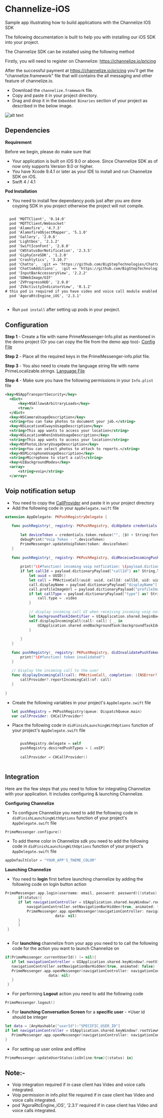 # Channelize-iOS
 Sample app illustrating how to build applications with the Channelize IOS SDK

The following documentation is built to help you with installing our iOS SDK into your project.



The Channelize SDK can be installed using the following method

Firstly, you will need to register on Channelize: https://channelize.io/pricing

After the successful payment at https://channelize.io/pricing you'll get the "channelize.framework" file that will contains the all messaging and other feature of channelize.io.

 - Download the `channelize.framework` file.
 - Copy and paste it in your project directory.
 - Drag and drop it in the `Embedded Binaries` section of your project as described in the below image. 
 
 ![alt text](https://github.com/ChannelizeIO/Channelize-iOS/blob/master/demo/Assests/framwork_placement.png)
 

## Dependencies
**Requirement**

Before we begin, please do make sure that

 - Your application is built on iOS 9.0 or above. Since Channelize SDK as of now only supports Version 9.0 or higher.
 - You have Xcode 9.4.1 or later as your IDE to install and run Channelize SDK on iOS.
 - Swift 4 / 4.1
 
**Pod Installation**

 - You need to install few dependancy pods just after you are done coyping SDK in you project otherwise the project will not compile.

```xml

  pod 'MQTTClient', '0.14.0'
  pod 'MQTTClient/Websocket'
  pod 'Alamofire', '4.7.3'
  pod 'AlamofireObjectMapper', '5.1.0'
  pod 'Gallery', '2.0.6'
  pod 'Lightbox', '2.1.2'
  pod 'SwiftIconFont', '2.8.0'
  pod 'CWStatusBarNotification', '2.3.5'
  pod 'GiphyCoreSDK', '1.2.0'
  pod 'Crashlytics', '3.10.7'
  pod 'Chatto',  :git => 'https://github.com/BigStepTechnologies/Chatto', :branch => 'bigstep/v1.0'
  pod 'ChattoAdditions',  :git => 'https://github.com/BigStepTechnologies/Chatto', :branch => 'bigstep/v1.0'
  pod 'InputBarAccessoryView', '2.2.2'
  pod 'SDWebImage/GIF'
  pod 'ZVProgressHUD', '2.0.0'
  pod 'ZVActivityIndicatorView', '0.1.2'
# this pod is required if you have video and voice call module enabled 
  pod 'AgoraRtcEngine_iOS', '2.3.1' 
  
```
 - Run `pod install` after setting up pods in your peoject.
 
 
 ## Configuration
 
  **Step 1** - Create a file with name PrimeMessenger-Info.plist as mentioned in the demo project (Or you can copy the file from the demo app too)-  [Config File](https://github.com/ChannelizeIO/Channelize-iOS/blob/master/demo/demo/PrimeMessenger-Info.plist)

  **Step 2** - Place all the required keys in the PrimeMessenger-info.plist file.
  
  **Step 3** - You also need to create the language string file with name PrimeLocalizable.strings. [Language File](https://github.com/ChannelizeIO/Channelize-iOS/blob/master/demo/demo/PrimeLocalizable.strings)
  
  **Step 4** - Make sure you have the following permissions in your `Info.plist` file
  
  ```xml
<key>NSAppTransportSecurity</key>
	<dict>
		<key>NSAllowsArbitraryLoads</key>
		<true/>
	</dict>
	<key>NSCameraUsageDescription</key>
	<string>You can take photos to document your job.</string>
	<key>NSLocationAlwaysUsageDescription</key>
	<string>This app wants to access your location</string>
	<key>NSLocationWhenInUseUsageDescription</key>
	<string>This app wants to access your location</string>
	<key>NSPhotoLibraryUsageDescription</key>
	<string>You can select photos to attach to reports.</string>
	<key>NSMicrophoneUsageDescription</key>
	<string>Microphone to start a call</string>
	<key>UIBackgroundModes</key>
	<array>
		<string>voip</string>
	</array>
```
 
 ## Voip notification setup
 
 - You need to copy the [CallProvider](https://github.com/ChannelizeIO/Channelize-iOS/blob/master/demo/demo/CHCallProvider.swift) and paste it in your project directory 
 - Add the following code in your ` AppDelegate.swift ` file
 
 ```swift
 extension AppDelegate: PKPushRegistryDelegate {
    
    func pushRegistry(_ registry: PKPushRegistry, didUpdate credentials: PKPushCredentials, for type: PKPushType) {
        
        let deviceToken = credentials.token.reduce("", {$0 + String(format: "%02X", $1) })
        debugPrint("Voip Token - ",deviceToken)
        PrimeMessenger.updateVoipToken(token: deviceToken)
    }
    
    func pushRegistry(_ registry: PKPushRegistry, didReceiveIncomingPushWith payload: PKPushPayload, for type: PKPushType) {
        
        print("\(#function) incoming voip notfication: \(payload.dictionaryPayload)")
        if let callId = payload.dictionaryPayload["callId"] as? String,let uid = payload.dictionaryPayload["userId"] as? String {
            let uuid = UUID()
            let call = PMActiveCall(uuid: uuid, callId: callId, uid: uid)
            call.displayName = payload.dictionaryPayload["displayName"] as? String
            call.profileImageUrl = payload.dictionaryPayload["profileImageUrl"] as? String
            if let callType = payload.dictionaryPayload["type"] as? String,callType == "video" {
                call.type = .video
            }
            
            // display incoming call UI when receiving incoming voip notification
            let backgroundTaskIdentifier = UIApplication.shared.beginBackgroundTask(expirationHandler: nil)
            self.displayIncomingCall(call: call) { _ in
                UIApplication.shared.endBackgroundTask(backgroundTaskIdentifier)
            }
            
        }
    }
    
    func pushRegistry(_ registry: PKPushRegistry, didInvalidatePushTokenFor type: PKPushType) {
        print("\(#function) token invalidated")
    }
    
    // Display the incoming call to the user
    func displayIncomingCall(call: PMActiveCall, completion: ((NSError?) -> Void)? = nil) {
        callProvider?.reportIncomingCall(of: call)
    }
    
}
 ```
 - Create the following variables in your project's `AppDelegate.swift` file
 ```swift
    let pushRegistry = PKPushRegistry(queue: DispatchQueue.main)
    var callProvider: CHCallProvider?
 ```
 - Place the following code in ` didFinishLaunchingWithOptions ` function of your project's `AppDelegate.swift` file 
 ```swift
 
        pushRegistry.delegate = self
        pushRegistry.desiredPushTypes = [.voIP]
    
        callProvider = CHCallProvider()
        
 ```

## Integration 

Here are the few steps that you need to follow for integrating Channelize with your application. It includes configuring & launching Channelize. 

**Configuring Channelize**

 - To configure Channelize you need to add the following code in `didFinishLaunchingWithOptions` function of your project's `AppDelegate.swift` file 
 
 ```swift
 PrimeMessenger.configure()
 ```
 - To add theme color in Channelize sdk you need to add the following code in `didFinishLaunchingWithOptions` function of your project's `AppDelegate.swift` file 
 
 ```swift
 appDefaultColor = "YOUR_APP'S_THEME_COLOR"
 ```
 
 **Launching Channelize**
  - You need to **login** first before launching channelize by adding the following code on login button action
  ```swift
  PrimeMessenger.app.login(username: email, password: password){(status) in
    	if(status){
		if let navigationController = UIApplication.shared.keyWindow?.rootViewController as? UINavigationController{
	    	navigationController.setNavigationBarHidden(true, animated: false)
	    	PrimeMessenger.app.openMessenger(navigationController: navigationController,
					     data: nil)
		}
    	}
   }
		
  ```
 - For **launching** channelize from your app you need to to call the following code for the action you want to launch Channelize on
 
 ```swift
 if(PrimeMessenger.currentUserId() != nil){
    if let navigationController = UIApplication.shared.keyWindow?.rootViewController as? UINavigationController{
	navigationController.setNavigationBarHidden(true, animated: false)
	PrimeMessenger.app.openMessenger(navigationController: navigationController,
					 data: nil)
    }        
  }
 ```
 
  - For performing **Logout** action you need to add the following code
  ```swift
  PrimeMessenger.logout()
  ```
 - For **launching Conversation Screen** for a **specific user** -
  *User id should be integer
 ```swift
let data = [AnyHashable("userId"):"SPECIFIC_USER_ID"]
if let navigationController = UIApplication.shared.keyWindow?.rootViewController as? UINavigationController{
    PrimeMessenger.app.openMessenger(navigationController: navigationController, data:data)
}
 ```

 - For setting up user online and offline 
 ```swift
 PrimeMessenger.updateUserStatus(isOnline:true){(status) in}
 ```


## Note:-

 - Voip integration required if in case client has Video and voice calls integrated.
 - Voip permission in info.plist file required if in case client has Video and voice calls integrated.
 - pod 'AgoraRtcEngine_iOS', '2.3.1' required if in case client has Video and voice calls integrated.
